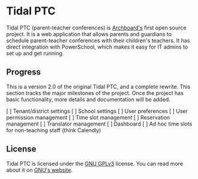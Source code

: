 # Tidal PTC

Tidal PTC (parent-teacher conferences) is [Archboard's](https://archboard.io) first open source project. It is a web application that allows parents and guardians to schedule parent-teacher conferences with their children's teachers. It has direct integration with PowerSchool, which makes it easy for IT admins to set up and get running.

## Progress

This is a version 2.0 of the original Tidal PTC, and a complete rewrite. This section tracks the major milestones of the project. Once the project has basic functionality, more details and documentation will be added.

[ ] Tenant/district settings
[ ] School settings
[ ] User preferences
[ ] User permission management
[ ] Time slot management
[ ] Reservation management
[ ] Translator management
[ ] Dashboard
[ ] Ad hoc time slots for non-teaching staff (think Calendly)

## License

Tidal PTC is licensed under the [GNU GPLv3](LICENSE.md) license. You can read more about it on [GNU's website](https://www.gnu.org/licenses/quick-guide-gplv3.html).
